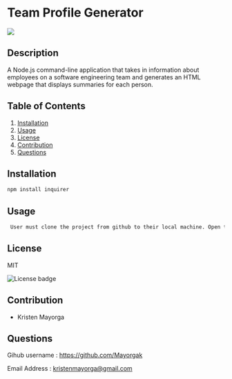 
  
  # Team Profile Generator 


  ![](./src/team-profile.png)

## Description
  A Node.js command-line application that takes in information about employees on a software engineering team and generates an HTML webpage that displays summaries for each person.


## Table of Contents
  1. [Installation](#Installation)
  2. [Usage](#Usage)
  3. [License](#License)
  4. [Contribution](#Contribution)
  5. [Questions](#Questions)

## Installation 

  ```bash
  npm install inquirer
  ```

## Usage 

 ```bash
  User must clone the project from github to their local machine. Open the file using a code editor. Invoke the application by typing 'node index.js' on the command line and answer the prompts.

 ```

## License 

  MIT 

  ![License badge](https://img.shields.io/badge/license-MIT-brightgreen)

## Contribution 
  * Kristen Mayorga
 

## Questions

 Gihub username : <a href= "#">https://github.com/Mayorgak</a>

 Email Address : <a href= "#">kristenmayorga@gmail.com</a>